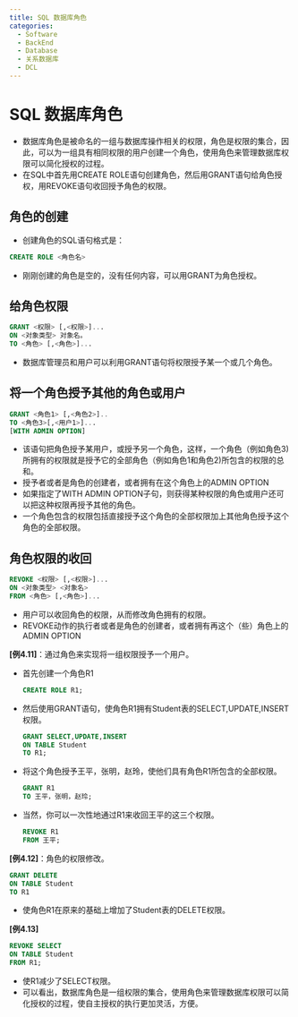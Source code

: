 ```yaml
---
title: SQL 数据库角色
categories:
  - Software
  - BackEnd
  - Database
  - 关系数据库
  - DCL
---
```

# SQL 数据库角色

- 数据库角色是被命名的一组与数据库操作相关的权限，角色是权限的集合，因此，可以为一组具有相同权限的用户创建一个角色，使用角色来管理数据库权限可以简化授权的过程。
- 在SQL中首先用CREATE ROLE语句创建角色，然后用GRANT语句给角色授权，用REVOKE语句收回授予角色的权限。

## 角色的创建

- 创建角色的SQL语句格式是：

```sql
CREATE ROLE <角色名>
```

- 刚刚创建的角色是空的，没有任何内容，可以用GRANT为角色授权。

## 给角色权限

```sql
GRANT <权限> [,<权限>]...
ON <对象类型> 对象名。
TO <角色> [,<角色>]...
```

- 数据库管理员和用户可以利用GRANT语句将权限授予某一个或几个角色。

## 将一个角色授予其他的角色或用户

```sql
GRANT <角色1> [,<角色2>]..
TO <角色3>[,<用户1>]...
[WITH ADMIN OPTION]
```

- 该语句把角色授予某用户，或授予另一个角色，这样，一个角色（例如角色3)所拥有的权限就是授予它的全部角色（例如角色1和角色2)所包含的权限的总和。
- 授予者或者是角色的创建者，或者拥有在这个角色上的ADMIN OPTION
- 如果指定了WITH ADMIN OPTION子句，则获得某种权限的角色或用户还可以把这种权限再授予其他的角色。
- 一个角色包含的权限包括直接授予这个角色的全部权限加上其他角色授予这个角色的全部权限。

## 角色权限的收回

```sql
REVOKE <权限> [,<权限>]...
ON <对象类型> <对象名>
FROM <角色> [,<角色>]...
```

- 用户可以收回角色的权限，从而修改角色拥有的权限。
- REVOKE动作的执行者或者是角色的创建者，或者拥有再这个（些）角色上的ADMIN OPTION

**[例4.11]**：通过角色来实现将一组权限授予一个用户。

- 首先创建一个角色R1

    ```sql
    CREATE ROLE R1;
    ```

- 然后使用GRANT语句，使角色R1拥有Student表的SELECT,UPDATE,INSERT权限。

    ```sql
    GRANT SELECT,UPDATE,INSERT
    ON TABLE Student
    TO R1;
    ```

- 将这个角色授予王平，张明，赵玲，使他们具有角色R1所包含的全部权限。

    ```sql
    GRANT R1
    TO 王平，张明，赵玲;
    ```

- 当然，你可以一次性地通过R1来收回王平的这三个权限。

    ```sql
    REVOKE R1
    FROM 王平;
    ```

**[例4.12]**：角色的权限修改。

```sql
GRANT DELETE
ON TABLE Student
TO R1
```

- 使角色R1在原来的基础上增加了Student表的DELETE权限。

**[例4.13]**

```sql
REVOKE SELECT
ON TABLE Student
FROM R1;
```

- 使R1减少了SELECT权限。
- 可以看出，数据库角色是一组权限的集合，使用角色来管理数据库权限可以简化授权的过程，使自主授权的执行更加灵活，方便。

